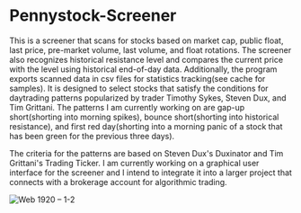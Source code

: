 # Pennystock-Screener

This is a screener that scans for stocks based on market cap, public float, last price, pre-market volume, last volume, and float rotations. The screener also recognizes historical resistance level and compares the current price with the level using historical end-of-day data. Additionally, the program exports scanned data in csv files for statistics tracking(see cache for samples). It is designed to select stocks that satisfy the conditions for daytrading patterns popularized by trader Timothy Sykes, Steven Dux, and Tim Grittani. The patterns I am currently working on are gap-up short(shorting into morning spikes), bounce short(shorting into historical resistance), and first red day(shorting into a morning panic of a stock that has been green for the previous three days).

The criteria for the patterns are based on Steven Dux's Duxinator and Tim Grittani's Trading Ticker. I am currently working on a graphical user interface for the screener and I intend to integrate it into a larger project that connects with a brokerage account for algorithmic trading.

![Web 1920 – 1-2](https://user-images.githubusercontent.com/65748924/123617194-95a0a200-d839-11eb-9fb4-96b5742d5e06.png)
